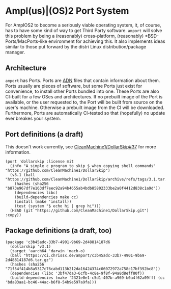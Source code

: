 # Ampl(us)|(OS)2 Port System

For AmplOS2 to become a seriously viable operating system, it, of course, has to
have some kind of way to get Third Party software. `amport` will solve this
problem by being a (reasonably) cross-platform, (reasonably)
\*BSD-Ports/MacPorts-like environment for achieving this. It also implements
ideas similar to those put forward by the distri Linux distribution/package
manager.

## Architecture

`amport` has Ports. Ports are [ADN](https://github.com/Amplus2/adn) files that
contain information about them. Ports usually are pieces of software, but some
Ports just exist for convenience, to install other Ports bundled into one. These
Ports are also CI-built for a few OSes and architectures. If no prebuilt image
of the Port is available, or the user requested to, the Port will be built from
source on the user's machine. Otherwise a prebuilt image from the CI will be
downloaded. Furthermore, Ports are automatically CI-tested so that (hopefully)
no update ever breakes your system.

## Port definitions (a draft)

This doesn't work currently, see
[CleanMachine1/DollarSkip#37](https://github.com/CleanMachine1/DollarSkip/pull/37)
for more information.

```edn
(port 'dollarskip :license mit
  (info "A simple c program to skip $ when copying shell commands" "https://github.com/CleanMachine1/DollarSkip")
  (v3.1 (ball "https://github.com/CleanMachine1/DollarSkip/archive/refs/tags/3.1.tar.gz"
    (hashes (sha256 "b873e967df7e163df7eec92a94b4655ab4bdb85802333be2a0f4412d838c1a9d"))
    (dependencies libc)
    (build-dependencies make cc)
    (install (make 'install))
    (test (system "$ echo hi | grep hi")))
  (HEAD (git "https://github.com/CleanMachine1/DollarSkip.git") :copy))
```

## Package definitions (a draft, too)

<!--I'm not yet sure if v3.1 should be quoted here but my intuition says "yes"-->

```edn
(package 'c3b45adc-33b7-4901-9b69-2d48814187d6
  (dollarskip 'v3.1)
  (target 'aarch64 'darwin 'mach-o)
  (ball "https://ci.chrissx.de/amport/c3b45adc-33b7-4901-9b69-2d48814187d6.tar.gz")
  (hashes (sha256 "71f54f414b8a5317c76cabd113b212da16424374c06072972a758c17bf392bc8"))
  (dependencies (libc '3bf47da3-6cfb-4c8e-9f8f-94a8d8eff80f))
  (build-dependencies (make '2321e0e1-c5d1-407b-a969-b0a4f62a09ff) (cc 'bda83aa1-bc46-44ac-b6f8-54b9e597a9fa)))
```
